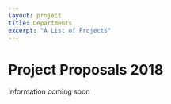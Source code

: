 ```yaml
---
layout: project
title: Departments
excerpt: "A List of Projects"
---
```


# Project Proposals 2018
Information coming soon

